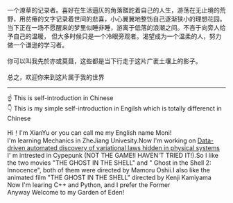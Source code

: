 一个潦草的记录者。喜好在生活逼仄的角落蹉跎着自己的人生，游荡在无止境的荒野，用贫瘠的文字记录着世间的悲喜，小心翼翼地整饬自己逐渐狭小的理想花园。当下正在一场不愿醒来的梦里似睡非睡，游离于低落的浪潮之间。不吝于向旁人给予自己的温暖，
但大多时候只是一个冷眼旁观者。渴望成为一个温柔的人，努力做一个谦逊的学习者。<br>
<br>
你可以叫我先於亦或莫聂，这些都是当下行走于这片广袤土壤上的影子。<br>
<br>
总之，欢迎你来到这片属于我的世界

---

☝️ This is self-introduction in Chinese <br>
👇 This is my simple self-introduction in Engilsh which is totally differenct in Chinese

Hi！I'm XianYu or you can call me my English name Moni!<br>
I'm learning Mechanics in ZheJiang Univesity.Now I'm  working on [Data-driven automated discovery of variational laws hidden in physical systems](https://www.sciencedirect.com/science/article/pii/S0022509619306246) <br>
I' m intrested in Cypepunk (NOT THE GAME!I HAVEN'T TRIED IT!).So I like the two movies "THE GHOST IN THE SHELL" and " Ghost in the Shell 2: Innocence", both of them were directed by Mamoru Oshii.I also like the animated film "THE GHOST IN THE SHELL" directed by Kenji Kamiyama <br>
Now I'm learing C++ and Python, and I prefer the Former<br>
Anyway Welcome to my Garden of Eden!

<!---
Aphia-XianYu/Aphia-XianYu is a ✨ special ✨ repository because its `README.md` (this file) appears on your GitHub profile.
You can click the Preview link to take a look at your changes.
--->
